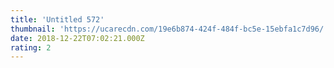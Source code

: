 ```yaml
---
title: 'Untitled 572'
thumbnail: 'https://ucarecdn.com/19e6b874-424f-484f-bc5e-15ebfa1c7d96/'
date: 2018-12-22T07:02:21.000Z
rating: 2
---
```

